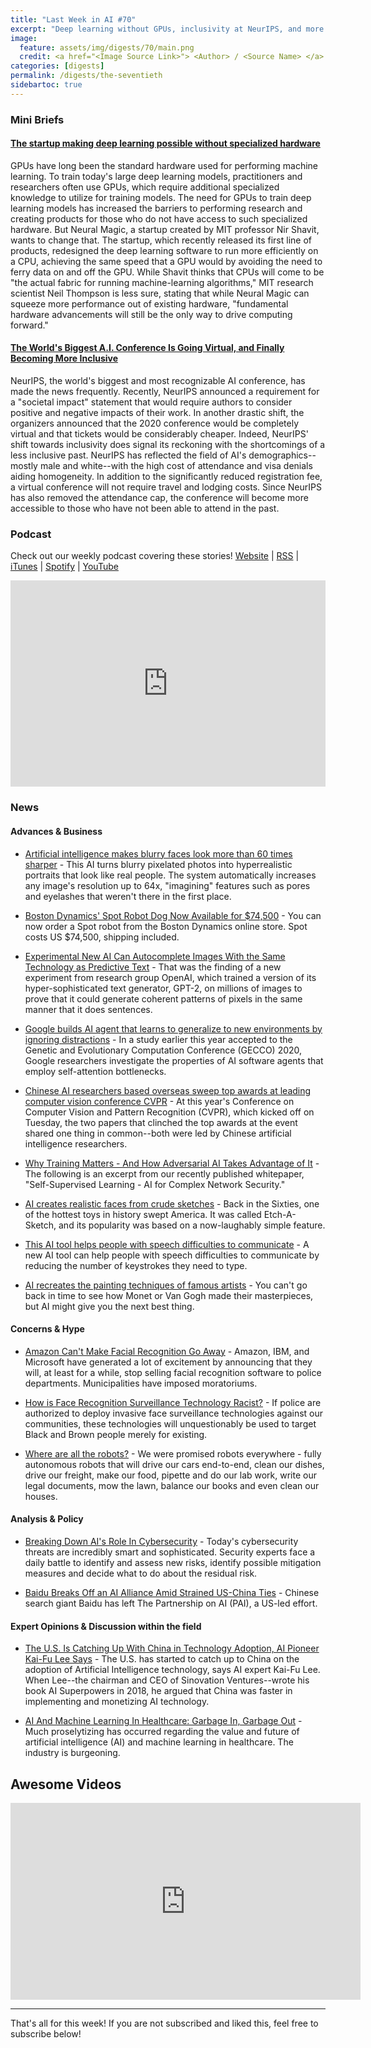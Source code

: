 ```yaml
---
title: "Last Week in AI #70"
excerpt: "Deep learning without GPUs, inclusivity at NeurIPS, and more!"
image:
  feature: assets/img/digests/70/main.png
  credit: <a href="<Image Source Link>"> <Author> / <Source Name> </a>
categories: [digests]
permalink: /digests/the-seventieth
sidebartoc: true
---
```


### Mini Briefs

#### [The startup making deep learning possible without specialized hardware](https://www.technologyreview.com/2020/06/18/1003989/ai-deep-learning-startup-neural-magic-uses-cpu-not-gpu/)

GPUs have long been the standard hardware used for performing machine learning. To train today's large deep learning models, practitioners and researchers often use GPUs, which require additional specialized knowledge to utilize for training models. The need for GPUs to train deep learning models has increased the barriers to performing research and creating products for those who do not have access to such specialized hardware. But Neural Magic, a startup created by MIT professor Nir Shavit, wants to change that. The startup, which recently released its first line of products, redesigned the deep learning software to run more efficiently on a CPU, achieving the same speed that a GPU would by avoiding the need to ferry data on and off the GPU. While Shavit thinks that CPUs will come to be "the actual fabric for running machine-learning algorithms," MIT research scientist Neil Thompson is less sure, stating that while Neural Magic can squeeze more performance out of existing hardware, "fundamental hardware advancements will still be the only way to drive computing forward."

#### [The World's Biggest A.I. Conference Is Going Virtual, and Finally Becoming More Inclusive](https://onezero.medium.com/the-worlds-biggest-a-i-conference-is-going-virtual-and-finally-becoming-more-inclusive-81dc5ff554ec)

NeurIPS, the world's biggest and most recognizable AI conference, has made the news frequently. Recently, NeurIPS announced a requirement for a "societal impact" statement that would require authors to consider positive and negative impacts of their work. In another drastic shift, the organizers announced that the 2020 conference would be completely virtual and that tickets would be considerably cheaper. Indeed, NeurIPS' shift towards inclusivity does signal its reckoning with the shortcomings of a less inclusive past. NeurIPS has reflected the field of AI's demographics--mostly male and white--with the high cost of attendance and visa denials aiding homogeneity. In addition to the significantly reduced registration fee, a virtual conference will not require travel and lodging costs. Since NeurIPS has also removed the attendance cap, the conference will become more accessible to those who have not been able to attend in the past.


### Podcast

Check out our weekly podcast covering these stories!
[Website](https://aitalk.podbean.com) \|
[RSS](https://feed.podbean.com/aitalk/feed.xml) \|
[iTunes](https://podcasts.apple.com/us/podcast/lets-talk-ai/id1502782720) \|
[Spotify](https://open.spotify.com/show/17HiNdxcoKJLLNibIAyUch) \|
[YouTube](https://www.youtube.com/channel/UCKARTq-t5SPMzwtft8FWwnA)
<iframe title="Let's Talk AI" id="multi_iframe" class="podcast_embed"
 src="https://www.podbean.com/media/player/multi?playlist=http%3A%2F%2Fplaylist.podbean.com%2F7703921%2Fplaylist_multi.xml&vjs=1&kdsowie31j4k1jlf913=4975ccdd28d39e38bf5a1ccaf0c6ca4337fa996b&size=430&skin=9&episode_list_bg=%23ffffff&bg_left=%23000000&bg_mid=%230c5056&bg_right=%232a1844&podcast_title_color=%23c4c4c4&episode_title_color=%23ffffff&auto=0&share=1&fonts=Helvetica&download=0&rtl=0&show_playlist_recent_number=10&pbad=1"
 scrolling="yes" allowfullscreen="" width="100%" height="330" frameborder="0"></iframe>

### News
#### Advances & Business

* [Artificial intelligence makes blurry faces look more than 60 times sharper](https://techxplore.com/news/2020-06-artificial-intelligence-blurry-sharper.html) - This AI turns blurry pixelated photos into hyperrealistic portraits that look like real people. The system automatically increases any image's resolution up to 64x, "imagining" features such as pores and eyelashes that weren't there in the first place.

* [Boston Dynamics' Spot Robot Dog Now Available for $74,500](https://spectrum.ieee.org/automaton/robotics/industrial-robots/boston-dynamics-spot-robot-dog-now-available?utm_source=dlvr.it&utm_medium=facebook&fbclid=IwAR0yUG78ok6NxoG9Qr0sElUj2yCk13Kvvyd7vMrUG5h6JYYuU5Uv-PNXyIw) - You can now order a Spot robot from the Boston Dynamics online store. Spot costs US $74,500, shipping included.

* [Experimental New AI Can Autocomplete Images With the Same Technology as Predictive Text](https://www.adweek.com/creativity/experimental-new-ai-can-autocomplete-images-with-the-same-technology-as-predictive-text/) - That was the finding of a new experiment from research group OpenAI, which trained a version of its hyper-sophisticated text generator, GPT-2, on millions of images to prove that it could generate coherent patterns of pixels in the same manner that it does sentences.

* [Google builds AI agent that learns to generalize to new environments by ignoring distractions](https://venturebeat.com/2020/06/18/google-builds-ai-agent-that-learns-to-generalize-to-new-environments-by-ignoring-distractions/) - In a study earlier this year accepted to the Genetic and Evolutionary Computation Conference (GECCO) 2020, Google researchers investigate the properties of AI software agents that employ self-attention bottlenecks.

* [Chinese AI researchers based overseas sweep top awards at leading computer vision conference CVPR](https://www.scmp.com/tech/science-research/article/3089570/chinese-ai-researchers-based-overseas-sweep-top-awards) - At this year's Conference on Computer Vision and Pattern Recognition (CVPR), which kicked off on Tuesday, the two papers that clinched the top awards at the event shared one thing in common--both were led by Chinese artificial intelligence researchers.

* [Why Training Matters - And How Adversarial AI Takes Advantage of It](https://securityboulevard.com/2020/06/why-training-matters-and-how-adversarial-ai-takes-advantage-of-it/) - The following is an excerpt from our recently published whitepaper, "Self-Supervised Learning - AI for Complex Network Security."

* [AI creates realistic faces from crude sketches](https://techxplore.com/news/2020-06-ai-realistic-crude.html) - Back in the Sixties, one of the hottest toys in history swept America. It was called Etch-A-Sketch, and its popularity was based on a now-laughably simple feature.

* [This AI tool helps people with speech difficulties to communicate](https://thenextweb.com/neural/2020/06/17/this-ai-tool-helps-people-with-speech-difficulties-to-communicate/) - A new AI tool can help people with speech difficulties to communicate by reducing the number of keystrokes they need to type.

* [AI recreates the painting techniques of famous artists](https://www.engadget.com/ai-recreates-painting-techniques-of-famous-artists-022923128.html) - You can't go back in time to see how Monet or Van Gogh made their masterpieces, but AI might give you the next best thing.

#### Concerns & Hype

* [Amazon Can't Make Facial Recognition Go Away](https://www.bloomberg.com/opinion/articles/2020-06-15/amazon-can-t-make-facial-recognition-go-away) - Amazon, IBM, and Microsoft have generated a lot of excitement by announcing that they will, at least for a while, stop selling facial recognition software to police departments. Municipalities have imposed moratoriums.

* [How is Face Recognition Surveillance Technology Racist?](https://www.aclu.org/news/privacy-technology/how-is-face-recognition-surveillance-technology-racist/?initms_aff=nat&initms_chan=eml&utm_medium=eml&initms=200616_facesurveil_cultivation_gradead_sail&utm_source=sail&utm_campaign=facesurveil&utm_content=200616_privacytechnology_cultivation_gradead&ms_aff=nat&ms_chan=eml&ms=200616_facesurveil_cultivation_gradead_sail) - If police are authorized to deploy invasive face surveillance technologies against our communities, these technologies will unquestionably be used to target Black and Brown people merely for existing.

* [Where are all the robots?](https://techcrunch.com/2020/06/14/where-are-all-the-robots/) - We were promised robots everywhere - fully autonomous robots that will drive our cars end-to-end, clean our dishes, drive our freight, make our food, pipette and do our lab work, write our legal documents, mow the lawn, balance our books and even clean our houses.

#### Analysis & Policy

* [Breaking Down AI's Role In Cybersecurity](https://www.informationsecuritybuzz.com/articles/breaking-down-ais-role-in-cybersecurity/) - Today's cybersecurity threats are incredibly smart and sophisticated. Security experts face a daily battle to identify and assess new risks, identify possible mitigation measures and decide what to do about the residual risk.

* [Baidu Breaks Off an AI Alliance Amid Strained US-China Ties](https://www.wired.com/story/baidu-breaks-ai-alliance-strained-us-china-ties/) - Chinese search giant Baidu has left The Partnership on AI (PAI), a US-led effort.

#### Expert Opinions & Discussion within the field

* [The U.S. Is Catching Up With China in Technology Adoption, AI Pioneer Kai-Fu Lee Says](https://time.com/5851734/kai-fu-lee-ai-us-catching-up-to-china/) - The U.S. has started to catch up to China on the adoption of Artificial Intelligence technology, says AI expert Kai-Fu Lee. When Lee--the chairman and CEO of Sinovation Ventures--wrote his book AI Superpowers in 2018, he argued that China was faster in implementing and monetizing AI technology.

* [AI And Machine Learning In Healthcare: Garbage In, Garbage Out](https://www.forbes.com/sites/jeffgorke/2020/06/18/ai-and-machine-learning-in-healthcare-garbage-in-garbage-out/) - Much proselytizing has occurred regarding the value and future of artificial intelligence (AI) and machine learning in healthcare. The industry is burgeoning.

## Awesome Videos

<iframe width="560" height="315" src="https://www.youtube.com/embed/gSTBJPUOXYg" frameborder="0" allow="accelerometer; autoplay; encrypted-media; gyroscope; picture-in-picture" allowfullscreen></iframe>

<hr>

That's all for this week! If you are not subscribed and liked this, feel free to subscribe below!
